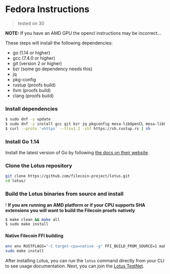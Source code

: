 # Fedora Instructions

> tested on 30

**NOTE:** If you have an AMD GPU the opencl instructions may be incorrect...

These steps will install the following dependencies:

- go (1.14 or higher)
- gcc (7.4.0 or higher)
- git (version 2 or higher)
- bzr (some go dependency needs this)
- jq
- pkg-config
- rustup (proofs build)
- llvm (proofs build)
- clang (proofs build)

### Install dependencies

```sh
$ sudo dnf -y update
$ sudo dnf -y install gcc git bzr jq pkgconfig mesa-libOpenCL mesa-libOpenCL-devel opencl-headers ocl-icd ocl-icd-devel clang llvm
$ curl --proto '=https' --tlsv1.2 -sSf https://sh.rustup.rs | sh
```

### Install Go 1.14

Install the latest version of Go by following [the docs on their website](https://golang.org/doc/install).

### Clone the Lotus repository

```sh
git clone https://github.com/filecoin-project/lotus.git
cd lotus/
```

### Build the Lotus binaries from source and install

! **If you are running an AMD platform or if your CPU supports SHA extensions you will want to build the Filecoin proofs natively**

```sh
$ make clean && make all
$ sudo make install
```

#### Native Filecoin FFI building

```sh
env env RUSTFLAGS="-C target-cpu=native -g" FFI_BUILD_FROM_SOURCE=1 make clean deps all
sudo make install
```

After installing Lotus, you can run the `lotus` command directly from your CLI to see usage documentation. Next, you can join the [Lotus TestNet](https://lotu.sh/en+join-testnet).
